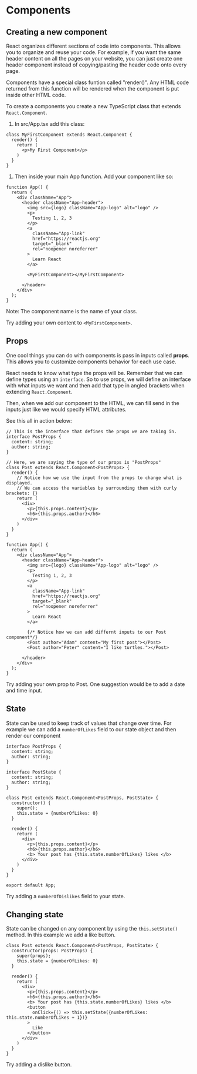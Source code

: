 # Components


## Creating a new component

React organizes different sections of code into components. This allows you to organize
and reuse your code. For example, if you want the same header content on all the pages
on your website, you can just create one header component instead of copying/pasting the
header code onto every page.

Components have a special class funtion called "render()". Any HTML code returned from this
function will be rendered when the component is put inside other HTML code.

To create a components you create a new TypeScript class that extends `React.Component`.

1. In src/App.tsx add this class:
```tsx
class MyFirstComponent extends React.Component {
  render() {
    return (
      <p>My First Component</p>
    )
  }
}
```
1. Then inside  your main App function. Add your component like so:

```tsx
function App() {
  return (
    <div className="App">
      <header className="App-header">
        <img src={logo} className="App-logo" alt="logo" />
        <p>
          Testing 1, 2, 3
        </p>
        <a
          className="App-link"
          href="https://reactjs.org"
          target="_blank"
          rel="noopener noreferrer"
        >
          Learn React
        </a>

        <MyFirstComponent></MyFirstComponent>

      </header>
    </div>
  );
}
```

Note: The component name is the name of your class.

Try adding your own content to `<MyFirstComponent>`.


## Props

One cool things you can do with components is pass in inputs called **props**. This
allows you to customize components behavior for each use case.

React needs to know what type the props will be. Remember that we can define types
using an `interface`. So to use props, we will define an interface with what inputs
we want and then add that type in angled brackets when extending `React.Component`.

Then, when we add our component to the HTML, we can fill send in the inputs just like
we would specify HTML attributes.

See this all in action below:

```tsx
// This is the interface that defines the props we are taking in.
interface PostProps {
  content: string;
  author: string;
}

// Here, we are saying the type of our props is "PostProps"
class Post extends React.Component<PostProps> {
  render() {
    // Notice how we use the input from the props to change what is displayed.
    // We can access the variables by surrounding them with curly brackets: {}
    return (
      <div>
        <p>{this.props.content}</p>
        <h6>{this.props.author}</h6>
      </div>
    )
  }
}

function App() {
  return (
    <div className="App">
      <header className="App-header">
        <img src={logo} className="App-logo" alt="logo" />
        <p>
          Testing 1, 2, 3
        </p>
        <a
          className="App-link"
          href="https://reactjs.org"
          target="_blank"
          rel="noopener noreferrer"
        >
          Learn React
        </a>
        
        {/* Notice how we can add differnt inputs to our Post component*/}
        <Post author="Adam" content="My first post"></Post>
        <Post author="Peter" content="I like turtles."></Post>

      </header>
    </div>
  );
}
```

Try adding your own prop to Post. One suggestion would be to add a date and time
input.

## State

State can be used to keep track of values that change over time. For example we
can add a `numberOfLikes` field to our state object and then render our component


```tsx
interface PostProps {
  content: string;
  author: string;
}

interface PostState {
  content: string;
  author: string;
}

class Post extends React.Component<PostProps, PostState> {
  constructor() {
    super();
    this.state = {numberOfLikes: 0}
  }

  render() {
    return (
      <div>
        <p>{this.props.content}</p>
        <h6>{this.props.author}</h6>
        <b> Your post has {this.state.numberOfLikes} likes </b>
      </div>
    )
  }
}

export default App;
```

Try adding a `numberOfDislikes` field to your state.

## Changing state


State can be changed on any component by using the `this.setState()` method.
In this example we add a like button.

```tsx
class Post extends React.Component<PostProps, PostState> {
  constructor(props: PostProps) {
    super(props);
    this.state = {numberOfLikes: 0}
  }

  render() {
    return (
      <div>
        <p>{this.props.content}</p>
        <h6>{this.props.author}</h6>
        <b> Your post has {this.state.numberOfLikes} likes </b>
        <button
          onClick={() => this.setState({numberOfLikes: this.state.numberOfLikes + 1})}
        >
          Like
        </button>
      </div>
    )
  }
}
```

Try adding a dislike button.
